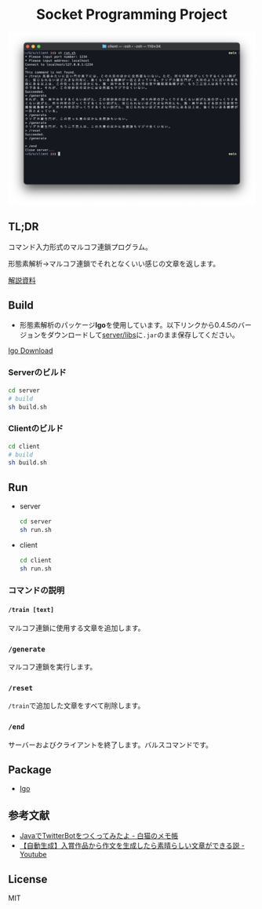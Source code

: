<h1 align="center">
Socket Programming Project
</h1>

<p align="center">
<img src="assets/sample.png">
</p>

## TL;DR

コマンド入力形式のマルコフ連鎖プログラム。

形態素解析→マルコフ連鎖でそれとなくいい感じの文章を返します。

[解説資料](https://www.slideshare.net/YutoWatanabe2/ss-241600326?qid=1d40f09a-31e3-4bb5-8a72-ef5cd3c04669&v=&b=&from_search=1)

## Build

- 形態素解析のパッケージ**Igo**を使用しています。以下リンクから0.4.5のバージョンをダウンロードして[server/libs](server/libs)に`.jar`のまま保存してください。

[Igo Download](https://ja.osdn.net/projects/igo/downloads/55029/igo-0.4.5.jar/)

### Serverのビルド

```bash
cd server
# build
sh build.sh
```

### Clientのビルド

```bash
cd client
# build
sh build.sh
```

## Run

- server

  ```bash
  cd server
  sh run.sh
  ```

- client

  ```bash
  cd client
  sh run.sh
  ```

### コマンドの説明

#### `/train [text]`

マルコフ連鎖に使用する文章を追加します。

### `/generate`

マルコフ連鎖を実行します。

### `/reset`

`/train`で追加した文章をすべて削除します。

### `/end`

サーバーおよびクライアントを終了します。バルスコマンドです。

## Package

- [Igo](http://igo.osdn.jp/)

## 参考文献

- [JavaでTwitterBotをつくってみたよ - 白猫のメモ帳](https://shironeko.hateblo.jp/entry/2016/11/14/201912)
- [【自動生成】入賞作品から作文を生成したら素晴らしい文章ができる説 - Youtube](https://www.youtube.com/watch?v=1OfCyavg_ZE)

## License

MIT

